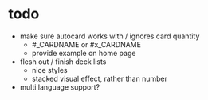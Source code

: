 # todo

- make sure autocard works with / ignores card quantity
  - #_CARDNAME or #x_CARDNAME
  - provide example on home page
- flesh out / finish deck lists
  - nice styles
  - stacked visual effect, rather than number
- multi language support?
